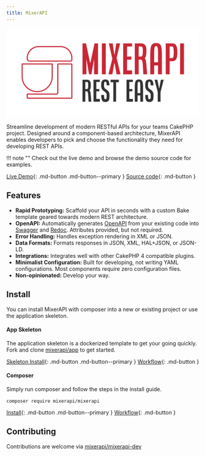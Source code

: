 ```yaml
---
title: MixerAPI
---
```


![Logo](./images/mixerapi.svg#gh-light-mode-only)

Streamline development of modern RESTful APIs for your teams CakePHP project. Designed around a component-based
architecture, MixerAPI enables developers to pick and choose the functionality they need for developing REST APIs.

!!! note ""
    Check out the live demo and browse the demo source code for examples.

[Live Demo](https://demo.mixerapi.com){: .md-button .md-button--primary }
[Source code](https://github.com/mixerapi/demo){: .md-button }

## Features

- **Rapid Prototyping:** Scaffold your API in seconds with a custom Bake template geared towards modern REST architecture.
- **OpenAPI:** Automatically generates [OpenAPI](https://www.openapis.org/) from your existing code into
[Swagger](https://swagger.io/) and [Redoc](https://redoc.ly/). Attributes provided, but not required.
- **Error Handling:** Handles exception rendering in XML or JSON.
- **Data Formats:** Formats responses in JSON, XML, HAL+JSON, or JSON-LD.
- **Integrations:** Integrates well with other CakePHP 4 compatible plugins.
- **Minimalist Configuration:** Built for developing, not writing YAML configurations. Most components require zero
configuration files.
- **Non-opinionated:** Develop your way.

## Install

You can install MixerAPI with composer into a new or existing project or use the application skeleton.

#### App Skeleton

The application skeleton is a dockerized template to get your going quickly. Fork and clone
[mixerapi/app](https://github.com/mixerapi/app) to get started.

[Skeleton Install](https://github.com/mixerapi/app){: .md-button .md-button--primary }
[Workflow](/workflow){: .md-button }

#### Composer

Simply run composer and follow the steps in the install guide.

```console
composer require mixerapi/mixerapi
```

[Install](/install){: .md-button .md-button--primary }
[Workflow](/workflow){: .md-button }

## Contributing

Contributions are welcome via [mixerapi/mixerapi-dev](https://github.com/mixerapi/mixerapi-dev)
